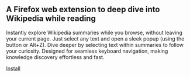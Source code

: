 ## A Firefox web extension to deep dive into Wikipedia while reading

Instantly explore Wikipedia summaries while you browse, without leaving your current page. Just select any text and open a sleek popup (using the button or Alt+Z). Dive deeper by selecting text within summaries to follow your curiosity. Designed for seamless keyboard navigation, making knowledge discovery effortless and fast.

[Install](https://addons.mozilla.org/en-US/firefox/addon/context-wikipedia/)